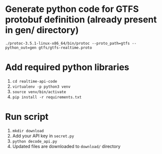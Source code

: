 
# Generate python code for GTFS protobuf definition (already present in gen/ directory)

`./protoc-3.5.1-linux-x86_64/bin/protoc --proto_path=gtfs --python_out=gen gtfs/gtfs-realtime.proto`


# Add required python libraries

1. `cd realtime-api-code`  
2. `virtualenv -p python3 venv`  
3. `source venv/bin/activate`  
4. `pip install -r requirements.txt`   


# Run script
1. `mkdir download`
2. Add your API key in `secret.py`   
3. `python decode_api.py`   
4. Updated files are downloaded to `download/` directory  
